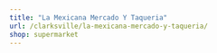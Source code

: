 ```yaml
---
title: "La Mexicana Mercado Y Taqueria"
url: /clarksville/la-mexicana-mercado-y-taqueria/
shop: supermarket
---
```

